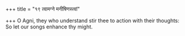 +++
title = "१९ त्वामग्ने मनीषिणस्त्वां"

+++
O Agni, they who understand stir thee to action with their thoughts:  
     So let our songs enhance thy might.